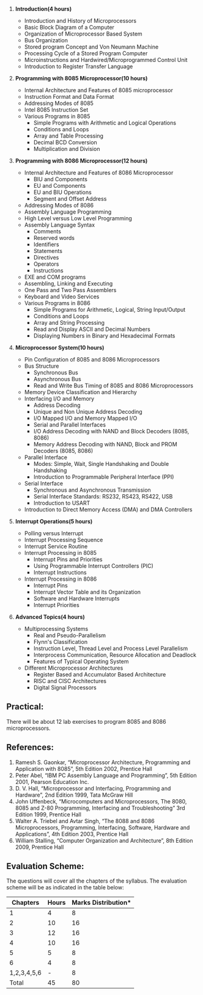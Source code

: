 1. **Introduction(4 hours)**
    * Introduction and History of Microprocessors
    * Basic Block Diagram of a Computer
    * Organization of Microprocessor Based System 
    * Bus Organization
    * Stored program Concept and Von Neumann Machine
    * Processing Cycle of a Stored Program Computer
    * Microinstructions and Hardwired/Microprogrammed Control Unit
    * Introduction to Register Transfer Language

2. **Programming with 8085 Microprocessor(10 hours)**
    * Internal Architecture and Features of 8085 microprocessor
    * Instruction Format and Data Format 
    * Addressing Modes of 8085
    * Intel 8085 Instruction Set
    * Various Programs in 8085
        * Simple Programs with Arithmetic and Logical Operations
        * Conditions and Loops
        * Array and Table Processing
        * Decimal BCD Conversion
        * Multiplication and Division

3. **Programming with 8086 Microprocessor(12 hours)**
    * Internal Architecture and Features of 8086 Microprocessor
        * BIU and Components
        * EU and Components
        * EU and BIU Operations
        * Segment and Offset Address
    * Addressing Modes of 8086
    * Assembly Language Programming
    * High Level versus Low Level Programming 
    * Assembly Language Syntax
        * Comments
        * Reserved words
        * Identifiers
        * Statements
        * Directives
        * Operators
        * Instructions
    * EXE and COM programs
    * Assembling, Linking and Executing
    * One Pass and Two Pass Assemblers
    * Keyboard and Video Services 
    * Various Programs in 8086
        * Simple Programs for Arithmetic, Logical, String Input/Output
        * Conditions and Loops
        * Array and String Processing
        * Read and Display ASCII and Decimal Numbers
        * Displaying Numbers in Binary and Hexadecimal Formats

4. **Microprocessor System(10 hours)**
    * Pin Configuration of 8085 and 8086 Microprocessors
    * Bus Structure
        * Synchronous Bus
        * Asynchronous Bus
        * Read and Write Bus Timing of 8085 and 8086 Microprocessors
    * Memory Device Classification and Hierarchy
    * Interfacing I/O and Memory
        * Address Decoding
        * Unique and Non Unique Address Decoding
        * I/O Mapped I/O and Memory Mapped I/O
        * Serial and Parallel Interfaces
        * I/O Address Decoding with NAND and Block Decoders (8085, 8086)
        * Memory Address Decoding with NAND, Block and PROM Decoders (8085, 8086)
    * Parallel Interface
        * Modes: Simple, Wait, Single Handshaking and Double Handshaking
        * Introduction to Programmable Peripheral Interface (PPI)
    * Serial Interface
        * Synchronous and Asynchronous Transmission
        * Serial Interface Standards: RS232, RS423, RS422, USB
        * Introduction to USART
    * Introduction to Direct Memory Access (DMA) and DMA Controllers

5. **Interrupt Operations(5 hours)**
    * Polling versus Interrupt
    * Interrupt Processing Sequence
    * Interrupt Service Routine
    * Interrupt Processing in 8085
        * Interrupt Pins and Priorities
        * Using Programmable Interrupt Controllers (PIC) 
        * Interrupt Instructions
    * Interrupt Processing in 8086
        * Interrupt Pins 
        * Interrupt Vector Table and its Organization
        * Software and Hardware Interrupts
        * Interrupt Priorities

6. **Advanced Topics(4 hours)**
    * Multiprocessing Systems
        * Real and Pseudo-Parallelism
        * Flynn's Classification
        * Instruction Level, Thread Level and Process Level Parallelism
        * Interprocess Communication, Resource Allocation and Deadlock
        * Features of Typical Operating System
    * Different Microprocessor Architectures
        * Register Based and Accumulator Based Architecture
        * RISC and CISC Architectures
        * Digital Signal Processors

## **Practical:**

There will be about 12 lab exercises to program 8085 and 8086 microprocessors.

## **References:**

1. Ramesh S. Gaonkar, “Microprocessor Architecture, Programming and Application with 8085”, 5th Edition 2002, Prentice Hall
2. Peter Abel, “IBM PC Assembly Language and Programming”, 5th Edition 2001, Pearson Education Inc.
3. D. V. Hall, “Microprocessor and Interfacing, Programming and Hardware”, 2nd Edition 1999, Tata McGraw Hill
4. John Uffenbeck, “Microcomputers and Microprocessors, The 8080, 8085 and Z-80 Programming, Interfacing and Troubleshooting” 3rd Edition 1999, Prentice Hall
5. Walter A. Triebel and Avtar Singh, “The 8088 and 8086 Microprocessors, Programming, Interfacing, Software, Hardware and Applications”, 4th Edition 2003, Prentice Hall 
6. William Stalling, “Computer Organization and Architecture”, 8th Edition 2009, Prentice Hall

## **Evaluation Scheme:**

The questions will cover all the chapters of the syllabus. The evaluation scheme will be as indicated in the table below:

| Chapters    | Hours | Marks Distribution* |
| ----------- | ----- | ------------------- |
| 1           | 4     | 8                   |
| 2           | 10    | 16                  |
| 3           | 12    | 16                  |
| 4           | 10    | 16                  |
| 5           | 5     | 8                   |
| 6           | 4     | 8                   |
| 1,2,3,4,5,6 | -     | 8                   |
| Total       | 45    | 80                  |
